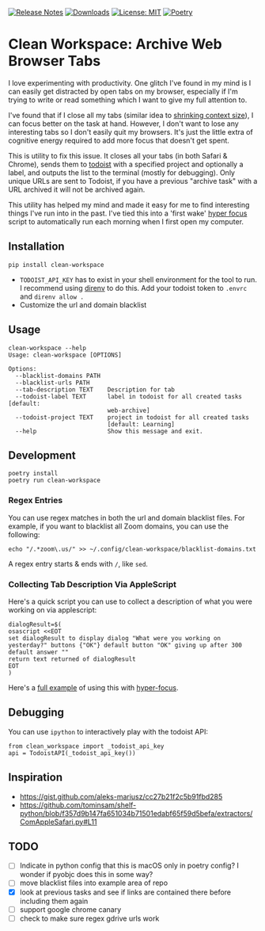 <!-- trunk-ignore-all(trufflehog/GitHubOauth2) -->
<!-- trunk-ignore-all(markdownlint/MD041) -->

[![Release Notes](https://img.shields.io/github/release/iloveitaly/clean-browser)](https://github.com/iloveitaly/clean-browser/releases)
[![Downloads](https://static.pepy.tech/badge/clean-workspace/month)](https://pepy.tech/project/clean-workspace)
[![License: MIT](https://img.shields.io/badge/License-MIT-yellow.svg)](https://opensource.org/licenses/MIT)
[![Poetry](https://img.shields.io/endpoint?url=https://python-poetry.org/badge/v0.json)](https://python-poetry.org/)

# Clean Workspace: Archive Web Browser Tabs

I love experimenting with productivity. One glitch I've found in my mind is I can easily
get distracted by open tabs on my browser, especially if I'm trying to write or read something which I want to give
my full attention to.

I've found that if I close all my tabs (similar idea to [shrinking context size](http://mikebian.co/improve-motivation-and-focus-with-small-contexts/)), I can focus better on the task at hand. However, I don't
want to lose any interesting tabs so I don't easily quit my browsers. It's just the little extra of cognitive energy required to add more focus that doesn't get spent.

This is utility to fix this issue. It closes all your tabs (in both Safari & Chrome), sends them to [todoist](https://mikebian.co/todoist)
with a specified project and optionally a label, and outputs the list to the terminal (mostly for debugging). Only unique URLs are sent to Todoist, if you have a previous "archive task" with a URL archived it will not be archived again.

This utility has helped my mind and made it easy for me to find interesting things I've run into in the past. I've tied this into a 'first wake' [hyper focus](https://mikebian.co/hyper-focus) script to automatically run each morning when I first open my computer.

## Installation

```shell
pip install clean-workspace
```

- `TODOIST_API_KEY` has to exist in your shell environment for the tool to run.
  I recommend using [direnv](https://direnv.net/) to do this. Add your todoist token to `.envrc` and `direnv allow .`
- Customize the url and domain blacklist

## Usage

```shell
clean-workspace --help
Usage: clean-workspace [OPTIONS]

Options:
  --blacklist-domains PATH
  --blacklist-urls PATH
  --tab-description TEXT    Description for tab
  --todoist-label TEXT      label in todoist for all created tasks  [default:
                            web-archive]
  --todoist-project TEXT    project in todoist for all created tasks
                            [default: Learning]
  --help                    Show this message and exit.
```

## Development

```shell
poetry install
poetry run clean-workspace
```

### Regex Entries

You can use regex matches in both the url and domain blacklist files. For example, if you want to blacklist all Zoom domains, you can use the following:

```shell
echo "/.*zoom\.us/" >> ~/.config/clean-workspace/blacklist-domains.txt
```

A regex entry starts & ends with `/`, like `sed`.

### Collecting Tab Description Via AppleScript

Here's a quick script you can use to collect a description of what you were working on via applescript:

```shell
dialogResult=$(
osascript <<EOT
set dialogResult to display dialog "What were you working on yesterday?" buttons {"OK"} default button "OK" giving up after 300 default answer ""
return text returned of dialogResult
EOT
)
```

Here's a [full example](https://github.com/iloveitaly/dotfiles/blob/648010ec9a9c8f1fb0aa70be138994689f3bbfb3/.config/focus/initial_wake.sh#L42-L53) of using this with [hyper-focus](https://www.raycast.com/iloveitaly/hyper-focus).

## Debugging

You can use `ipython` to interactively play with the todoist API:

```shell
from clean_workspace import _todoist_api_key
api = TodoistAPI(_todoist_api_key())
```

## Inspiration

- <https://gist.github.com/aleks-mariusz/cc27b21f2c5b91fbd285>
- <https://github.com/tominsam/shelf-python/blob/f357d9b147fa651034b71501edabf65f59d5befa/extractors/ComAppleSafari.py#L11>

## TODO

- [ ] Indicate in python config that this is macOS only in poetry config? I wonder if pyobjc does this in some way?
- [ ] move blacklist files into example area of repo
- [x] look at previous tasks and see if links are contained there before including them again
- [ ] support google chrome canary
- [ ] check to make sure regex gdrive urls work
